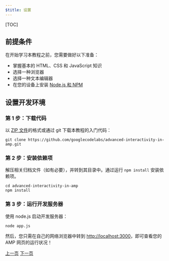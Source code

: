 ```yaml
---
$title: 设置
---
```


[TOC]

## 前提条件

在开始学习本教程之前，您需要做好以下准备：

- 掌握基本的 HTML、CSS 和 JavaScript 知识
- 选择一种浏览器
- 选择一种文本编辑器
- 在您的设备上安装 [Node.js 和 NPM](https://docs.npmjs.com/getting-started/installing-node)

## 设置开发环境

### 第 1 步：下载代码

以 [ZIP 文件](https://github.com/googlecodelabs/advanced-interactivity-in-amp/archive/master.zip)的格式或通过 git 下载本教程的入门代码：

```shell
git clone https://github.com/googlecodelabs/advanced-interactivity-in-amp.git
```

### 第 2 步：安装依赖项

解压相关归档文件（如有必要），并转到其目录中。通过运行 `npm install` 安装依赖项。

```shell
cd advanced-interactivity-in-amp
npm install
```


### 第 3 步：运行开发服务器

使用 node.js 启动开发服务器：

```shell
node app.js
```

然后，您只需在自己的网络浏览器中转到 <a href="http://localhost:3000">http://localhost:3000</a>，即可查看您的 AMP 网页的运行状况！

<div class="prev-next-buttons">
  <a class="button prev-button" href="{{g.doc('/content/amp-dev/documentation/guides-and-tutorials/develop/interactivity/index.md', locale=doc.locale).url.path}}"><span class="arrow-prev">上一页</span></a>
  <a class="button next-button" href="{{g.doc('/content/amp-dev/documentation/guides-and-tutorials/develop/interactivity/get-familiar.md', locale=doc.locale).url.path}}"><span class="arrow-next">下一页</span></a>
</div>
 
 

